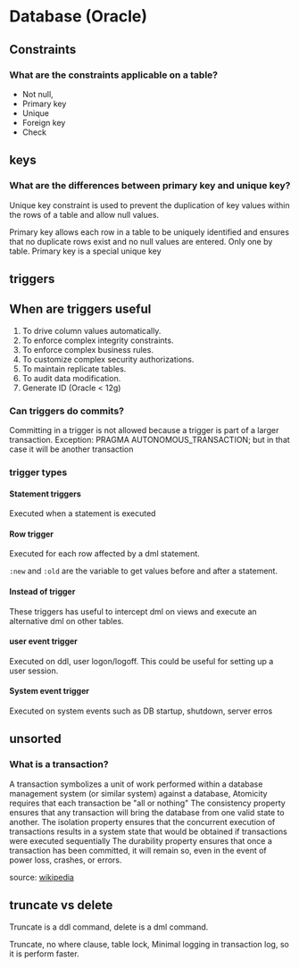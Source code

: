 # Database (Oracle)

## Constraints

### What are the constraints applicable on a table?

* Not null,
* Primary key
* Unique
* Foreign key
* Check

## keys

### What are the differences between  primary key and unique key?

Unique key constraint is used to prevent the duplication of key values within the rows of a table and allow null values. 

Primary key allows each row in a table to be uniquely identified and ensures that no duplicate rows exist and no null values are entered. Only one by table. Primary key is a special unique key


## triggers

## When are triggers useful

1. To drive column values automatically.
1. To enforce complex integrity constraints.
1. To enforce complex business rules.
1. To customize complex security authorizations.
1. To maintain replicate tables.
1. To audit data modification.
1. Generate ID (Oracle < 12g)

### Can triggers do commits?

Committing in a trigger is not allowed because a trigger is part of a larger transaction.
Exception: PRAGMA AUTONOMOUS_TRANSACTION; but in that case it will be another transaction

### trigger types

#### Statement triggers

Executed when a statement is executed

#### Row trigger

Executed for each row affected by a dml statement.

`:new` and `:old` are the variable to get values before and after a statement.

#### Instead of trigger

These triggers has useful to intercept dml on views and execute an alternative dml on other tables.

#### user event trigger

Executed on ddl, user logon/logoff. This could be useful for setting up a user session.

#### System event trigger

Executed on system events such as DB startup, shutdown, server erros

## unsorted

### What is a transaction? 

A transaction symbolizes a unit of work performed within a database management system (or similar system) against a database, 
Atomicity requires that each transaction be "all or nothing"
The consistency property ensures that any transaction will bring the database from one valid state to another.
The isolation property ensures that the concurrent execution of transactions results in a system state that would be obtained if transactions were executed sequentially
The durability property ensures that once a transaction has been committed, it will remain so, even in the event of power loss, crashes, or errors.

source: [wikipedia](https://en.wikipedia.org/wiki/ACID)

## truncate vs delete

Truncate is a ddl command, delete is a dml command.

Truncate, no where clause, table lock, Minimal logging in transaction log, so it is perform faster.
